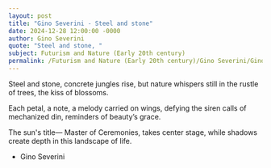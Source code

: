 ```yaml
---
layout: post
title: "Gino Severini - Steel and stone"
date: 2024-12-28 12:00:00 -0000
author: Gino Severini
quote: "Steel and stone, "
subject: Futurism and Nature (Early 20th century)
permalink: /Futurism and Nature (Early 20th century)/Gino Severini/Gino Severini - Steel and stone
---
```


Steel and stone, 
concrete jungles rise, 
but nature whispers still 
in the rustle of trees, 
the kiss of blossoms.

Each petal, a note, 
a melody carried on wings,
defying the siren calls 
of mechanized din, 
reminders of beauty’s grace.

The sun's title—
Master of Ceremonies,
takes center stage, 
while shadows create depth 
in this landscape of life.

- Gino Severini
